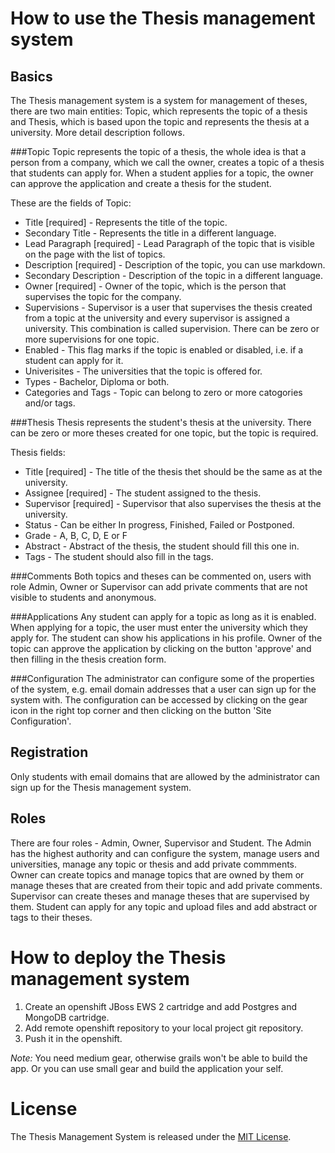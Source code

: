 How to use the Thesis management system
=======================================

Basics
------

The Thesis management system is a system for management of theses, there are 
two main entities: Topic, which represents the topic of a thesis and Thesis, 
which is based upon the topic and represents the thesis at a university. 
More detail description follows.

###Topic
Topic represents the topic of a thesis, the whole idea is that a person from 
a company, which we call the owner, creates a topic of a thesis that students 
can apply for. When a student applies for a topic, the owner can approve the 
application and create a thesis for the student. 

These are the fields of Topic:

 * Title [required] - Represents the title of the topic.
 * Secondary Title - Represents the title in a different language.
 * Lead Paragraph [required] - Lead Paragraph of the topic that is visible on 
 the page with the list of topics.
 * Description [required] - Description of the topic, you can use markdown.
 * Secondary Description - Description of the topic in a different language.
 * Owner [required] - Owner of the topic, which is the person that supervises 
 the topic for the company.
 * Supervisions - Supervisor is a user that supervises the thesis created from 
 a topic at the university and every supervisor is assigned a university. This 
 combination is called supervision. There can be zero or more supervisions for 
 one topic. 
 * Enabled - This flag marks if the topic is enabled or disabled, i.e. if a 
 student can apply for it.
 * Univerisites - The universities that the topic is offered for.
 * Types - Bachelor, Diploma or both.
 * Categories and Tags - Topic can belong to zero or more catogories and/or 
 tags.

###Thesis
Thesis represents the student's thesis at the university. There can be zero or 
more theses created for one topic, but the topic is required.

Thesis fields:

 * Title [required] - The title of the thesis thet should be the same as at the 
 university.
 * Assignee [required] - The student assigned to the thesis.
 * Supervisor [required] - Supervisor that also supervises the thesis at the 
 university.
 * Status - Can be either In progress, Finished, Failed or Postponed.
 * Grade - A, B, C, D, E or F
 * Abstract - Abstract of the thesis, the student should fill this one in.
 * Tags - The student should also fill in the tags.

###Comments
Both topics and theses can be commented on, users with role Admin, Owner or 
Supervisor can add private comments that are not visible to students and 
anonymous.

###Applications
Any student can apply for a topic as long as it is enabled. When applying for 
a topic, the user must enter the university which they apply for. The student 
can show his applications in his profile.
Owner of the topic can approve the application by clicking on the button 
'approve' and then filling in the thesis creation form.

###Configuration
The administrator can configure some of the properties of the system, e.g. 
email domain addresses that a user can sign up for the system with. The 
configuration can be accessed by clicking on the gear icon in the right top 
corner and then clicking on the button 'Site Configuration'.

Registration
------------
Only students with email domains that are allowed by the administrator can sign 
up for the Thesis management system.

Roles
-----
There are four roles - Admin, Owner, Supervisor and Student. The Admin has the 
highest authority and can configure the system, manage users and universities, 
manage any topic or thesis and add private commments. Owner can create topics 
and manage topics that are owned by them or manage theses that are created 
from their topic and add private comments. Supervisor can create theses and 
manage theses that are supervised by them. Student can apply for any topic and 
upload files and add abstract or tags to their theses.

How to deploy the Thesis management system
==========================================

1. Create an openshift JBoss EWS 2 cartridge and add Postgres and MongoDB 
cartridge.
2. Add remote openshift repository to your local project git repository.
3. Push it in the openshift.

_Note:_ You need medium gear, otherwise grails won't be able to build the app. 
Or you can use small gear and build the application your self.

License
=======

The Thesis Management System is released under the [MIT License](http://www.opensource.org/licenses/MIT).
